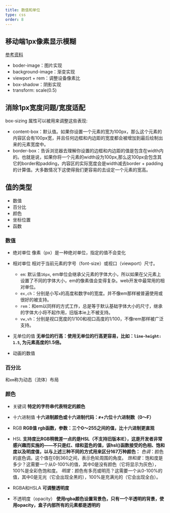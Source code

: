 ```yaml
---
title: 数值和单位
type: css
order: 8
---
```


## 移动端1px像素显示模糊
[参考资料](https://segmentfault.com/a/1190000007604842)
- boder-image：图片实现
- background-image：渐变实现
- viewport + rem：调整设备像素比
- box-shadow：阴影实现
- transform: scale(0.5)

## 消除1px宽度问题/宽度适配
box-sizing 属性可以被用来调整这些表现:
- content-box：默认值。如果你设置一个元素的宽为100px，那么这个元素的内容区会有100px宽，并且任何边框和内边距的宽度都会被增加到最后绘制出来的元素宽度中。
- border-box：告诉浏览器去理解你设置的边框和内边距的值是包含在width内的。也就是说，如果你将一个元素的width设为100px,那么这100px会包含其它的border和padding，内容区的实际宽度会是width减去border + padding的计算值。大多数情况下这使得我们更容易的去设定一个元素的宽高。

## 值的类型
- 数值
- 百分比
- 颜色
- 坐标位置
- 函数

### 数值
- 绝对单位
    像素（px）是一种绝对单位，指定的值不会变化
- 相对单位
    相对于当前元素的字号（font-size）或视口（viewport）尺寸。
    - `em`: 默认值`16px`, em单位会继承父元素的字体大小，所以如果在父元素上设置了不同的字体大小，em的像素值会变得复杂。web开发中最常用的相对单位。
    - `ex,ch`：分别是小写`x`的高度和数字`0`的宽度。并不像em那样被普遍使用或很好的被支持。
    - `rem`：和em以同样的方式工作，总是等于默认基础字体大小的尺寸，继承的字体大小将不起作用，旧版本ie上不被支持。
    - `vw,vh`：分别是视口宽度的1/100和视口高度的1/100，不像rem那样被广泛支持。

- 无单位的值
**无单位的行高：使用无单位的行高更容易，比如：`line-height: 1.5`, 为元素高度的1.5倍。**
- 动画的数值

### 百分比

和`em`称为动态（流体）布局

### 颜色

- 关键词
**特定的字符串代表特定的颜色**

- 十六进制值
**十六进制颜色或十六进制代码：`#`+六位十六进制数（0～F）**

- RGB
**RGB值**
**rgb函数，参数：三个0～255之间的值，比十六进制更直观**

- HSL
**支持度比RGB稍微差一点的是HSL（不支持旧版本IE），这是开发者非常感兴趣而实施的——不只是红、绿和蓝色的值，该hsl()函数接受的色相、饱和度以及明度值，以与上述三种不同的方式用来区分167万种颜色：**
*色调*：颜色的底色调。这个值在0到360之间，表示色轮周围的角度。
*饱和度*：饱和度是多少？这需要一个从0-100%的值，其中0是没有颜色（它将显示为灰色），100%是全彩色饱和度。
*明度*：颜色有多亮或明亮？这需要一个从0-100%的值，其中0是无光（它会出现全黑的），100%是充满光的（它会出现全白）。

- RGBA和HSLA
**可调整透明度**

- 不透明度（opacity）
**使用rgba颜色设置背景色，只有一个半透明的背景，使用opacity，盒子内部所有的元素都是透明的**

